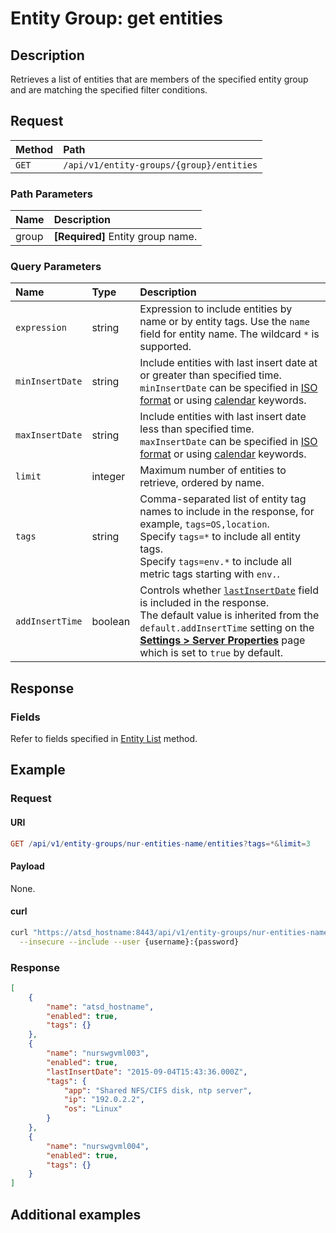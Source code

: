 # Entity Group: get entities

## Description

Retrieves a list of entities that are members of the specified entity group and are matching the specified filter conditions.

## Request

| **Method** | **Path** |
|:---|:---|
| `GET` | `/api/v1/entity-groups/{group}/entities` |

### Path Parameters

| **Name** | **Description** |
|:---|:---|
| group | **[Required]** Entity group name. |

### Query Parameters

|**Name**|**Type**|**Description**|
|:---|:---|:---|
| `expression` |string|Expression to include entities by name or by entity tags. Use the `name` field for entity name. The wildcard `*` is supported.|
| `minInsertDate` |string|Include entities with last insert date at or greater than specified time. <br>`minInsertDate` can be specified in [ISO format](../../../shared/date-format.md#supported-formats) or using [calendar](../../../shared/calendar.md) keywords.|
| `maxInsertDate` |string|Include entities with last insert date less than specified time.<br>`maxInsertDate` can be specified in [ISO format](../../../shared/date-format.md#supported-formats) or using [calendar](../../../shared/calendar.md) keywords.|
| `limit` |integer|Maximum number of entities to retrieve, ordered by name.|
| `tags` |string|Comma-separated list of entity tag names to include in the response, for example, `tags=OS,location`.<br>Specify `tags=*` to include all entity tags.<br>Specify `tags=env.*` to include all metric tags starting with `env.`.|
| `addInsertTime` | boolean| Controls whether [`lastInsertDate`](../entity/list.md#fields) field is included in the response.<br>The default value is inherited from the `default.addInsertTime` setting on the [**Settings > Server Properties**](../../../administration/server-properties.md) page which is set to `true` by default.|

## Response

### Fields

Refer to fields specified in [Entity List](../../../api/meta/entity/list.md#fields) method.

## Example

### Request

#### URI

```elm
GET /api/v1/entity-groups/nur-entities-name/entities?tags=*&limit=3
```

#### Payload

None.

#### curl

```bash
curl "https://atsd_hostname:8443/api/v1/entity-groups/nur-entities-name/entities?tags=*&limit=3" \
  --insecure --include --user {username}:{password}
```

### Response

```json
[
    {
        "name": "atsd_hostname",
        "enabled": true,
        "tags": {}
    },
    {
        "name": "nurswgvml003",
        "enabled": true,
        "lastInsertDate": "2015-09-04T15:43:36.000Z",
        "tags": {
            "app": "Shared NFS/CIFS disk, ntp server",
            "ip": "192.0.2.2",
            "os": "Linux"
        }
    },
    {
        "name": "nurswgvml004",
        "enabled": true,
        "tags": {}
    }
]
```

## Additional examples
